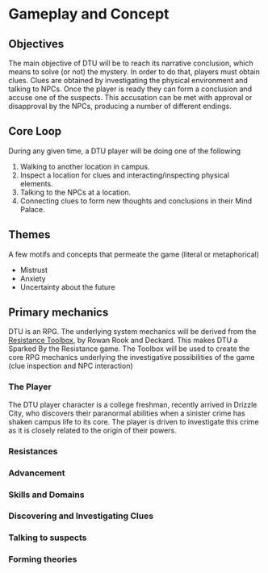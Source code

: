 # Gameplay and Concept

## Objectives

The main objective of DTU will be to reach its narrative conclusion, which means to solve (or not) the mystery. In order to do that, players must obtain clues. Clues are obtained by investigating the physical environment and talking to NPCs. Once the player is ready they can form a conclusion and accuse one of the suspects. This accusation can be met with approval or disapproval by the NPCs, producing a number of different endings.

## Core Loop

During any given time, a DTU player will be doing one of the following

1. Walking to another location in campus.
2. Inspect a location for clues and interacting/inspecting physical elements.
3. Talking to the NPCs at a location.
4. Connecting clues to form new thoughts and conclusions in their Mind Palace.

## Themes

A few motifs and concepts that permeate the game (literal or metaphorical)

- Mistrust
- Anxiety
- Uncertainty about the future

## Primary mechanics

DTU is an RPG. The underlying system mechanics will be derived from the [Resistance Toolbox](https://www.drivethrurpg.com/en/product/254150), by Rowan Rook and Deckard. This makes DTU a Sparked By the Resistance game. The Toolbox will be used to create the core RPG mechanics underlying the investigative possibilities of the game (clue inspection and NPC interaction)

### The Player

The DTU player character is a college freshman, recently arrived in Drizzle City, who discovers their paranormal abilities when a sinister crime has shaken campus life to its core. The player is driven to investigate this crime as it is closely related to the origin of their powers.

### Resistances

### Advancement

### Skills and Domains

### Discovering and Investigating Clues

### Talking to suspects

### Forming theories